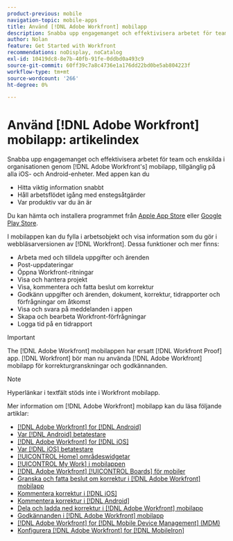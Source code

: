 ```yaml
---
product-previous: mobile
navigation-topic: mobile-apps
title: Använd [!DNL Adobe Workfront] mobilapp
description: Snabba upp engagemanget och effektivisera arbetet för team och enskilda i organisationen genom [!DNL Adobe Workfront's] mobilapp, tillgänglig på alla iOS- och Android-enheter.
author: Nolan
feature: Get Started with Workfront
recommendations: noDisplay, noCatalog
exl-id: 10419dc8-8e7b-40fb-91fe-0ddbd0a493c9
source-git-commit: 60ff39c7a8c4736e1a176dd22bd0be5ab804223f
workflow-type: tm+mt
source-wordcount: '266'
ht-degree: 0%

---
```


# Använd [!DNL Adobe Workfront] mobilapp: artikelindex

<!-- Audited: 2/2024 -->

Snabba upp engagemanget och effektivisera arbetet för team och enskilda i organisationen genom [!DNL Adobe Workfront's] mobilapp, tillgänglig på alla iOS- och Android-enheter. Med appen kan du

* Hitta viktig information snabbt
* Håll arbetsflödet igång med enstegsåtgärder
* Var produktiv var du än är

Du kan hämta och installera programmet från [Apple App Store](https://apps.apple.com/us/app/adobe-workfront/id1033282981) eller [Google Play Store](https://play.google.com/store/apps/details?id=com.workfront.android.aware).

I mobilappen kan du fylla i arbetsobjekt och visa information som du gör i webbläsarversionen av [!DNL Workfront]. Dessa funktioner och mer finns:

* Arbeta med och tilldela uppgifter och ärenden
* Post-uppdateringar
* Öppna Workfront-ritningar
* Visa och hantera projekt
* Visa, kommentera och fatta beslut om korrektur
* Godkänn uppgifter och ärenden, dokument, korrektur, tidrapporter och förfrågningar om åtkomst
* Visa och svara på meddelanden i appen
* Skapa och bearbeta Workfront-förfrågningar
* Logga tid på en tidrapport

>[!IMPORTANT]
>
>The [!DNL Adobe Workfront] mobilappen har ersatt [!DNL Workfront Proof] app. [!DNL Workfront] bör man nu använda [!DNL Adobe Workfront] mobilapp för korrekturgranskningar och godkännanden.

>[!NOTE]
>
>Hyperlänkar i textfält stöds inte i Workfront mobilapp.

Mer information om [!DNL Adobe Workfront] mobilapp kan du läsa följande artiklar:

* [[!DNL Adobe Workfront] for [!DNL Android]](../../../workfront-basics/mobile-apps/using-the-workfront-mobile-app/workfront-for-android.md)
* [Var [!DNL Android] betatestare](../../../workfront-basics/mobile-apps/using-the-workfront-mobile-app/android-beta-tester.md)
* [[!DNL Adobe Workfront] for [!DNL iOS]](../../../workfront-basics/mobile-apps/using-the-workfront-mobile-app/workfront-for-ios.md)
* [Var [!DNL iOS] betatestare](../../../workfront-basics/mobile-apps/using-the-workfront-mobile-app/ios-beta-tester.md)
* [[!UICONTROL Home] områdeswidgetar](../../../workfront-basics/mobile-apps/using-the-workfront-mobile-app/home-area-widgets-mobile.md)
* [[!UICONTROL My Work] i mobilappen](../../../workfront-basics/mobile-apps/using-the-workfront-mobile-app/my-work-section-mobile.md)
* [[!DNL Adobe Workfront] [!UICONTROL Boards] för mobiler](/help/quicksilver/workfront-basics/mobile-apps/using-the-workfront-mobile-app/mobile-boards.md)
* [Granska och fatta beslut om korrektur i [!DNL Adobe Workfront] mobilapp](../../../workfront-basics/mobile-apps/using-the-workfront-mobile-app/work-with-proofs-in-mobile-app.md)
* [Kommentera korrektur i [!DNL iOS]](../../../workfront-basics/mobile-apps/using-the-workfront-mobile-app/comment-on-proofs-ios.md)
* [Kommentera korrektur i [!DNL Android]](../../../workfront-basics/mobile-apps/using-the-workfront-mobile-app/comment-on-proofs-android.md)
* [Dela och ladda ned korrektur i [!DNL Adobe Workfront] mobilapp](../../../workfront-basics/mobile-apps/using-the-workfront-mobile-app/share-proofs-mobile.md)
* [Godkännanden i [!DNL Adobe Workfront] mobilapp](../../../workfront-basics/mobile-apps/using-the-workfront-mobile-app/approvals-in-mobile-app.md)
* [[!DNL Adobe Workfront] for [!DNL Mobile Device Management] (MDM)](../../../workfront-basics/mobile-apps/using-the-workfront-mobile-app/wf-mdm.md)
* [Konfigurera [!DNL Adobe Workfront] for [!DNL MobileIron]](../../../workfront-basics/mobile-apps/using-the-workfront-mobile-app/wf-mobileiron-configs.md)

